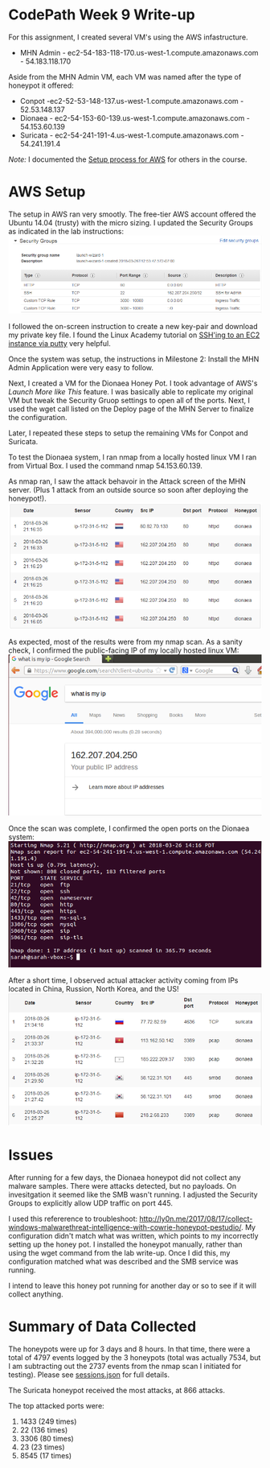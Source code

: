 # CodePath Week 9 Write-up

For this assignment, I created several VM's using the AWS infastructure. 
+ MHN Admin - ec2-54-183-118-170.us-west-1.compute.amazonaws.com - 54.183.118.170

Aside from the MHN Admin VM, each VM was named after the type of honeypot it offered:
+ Conpot -ec2-52-53-148-137.us-west-1.compute.amazonaws.com - 52.53.148.137
+ Dionaea - ec2-54-153-60-139.us-west-1.compute.amazonaws.com - 54.153.60.139
+ Suricata - ec2-54-241-191-4.us-west-1.compute.amazonaws.com - 54.241.191.4

*Note:* I documented the [Setup process for AWS](./Week%209%20Project_%20Honeypot%20with%20AWS.pdf) for others in the course.

# AWS Setup
The setup in AWS ran very smootly.  The free-tier AWS account offered the Ubuntu 14.04 (trusty) with the micro sizing. 
I updated the Security Groups as indicated in the lab instructions:
<img src="https://github.com/sarcox/honeypot/blob/master/AWS-security-groups.png">

I followed the on-screen instruction to create a new key-pair and download my private key file. I found the Linux Academy tutorial on [SSH'ing to an EC2 instance via putty](https://www.youtube.com/watch?v=bi7ow5NGC-U) very helpful. 

Once the system was setup, the instructions in Milestone 2: Install the MHN Admin Application were very easy to follow.

Next, I created a VM for the Dionaea Honey Pot. I took advantage of AWS's *Launch More like This* feature. I was basically able to replicate my original VM but tweak the Security Gruop settings to open all of the ports. Next, I used the wget call listed on the Deploy page of the MHN Server to finalize the configuration.

Later, I repeated these steps to setup the remaining VMs for Conpot and Suricata.

To test the Dionaea system, I ran nmap from a locally hosted linux VM I ran from Virtual Box. I used the command nmap 54.153.60.139.

As nmap ran, I saw the attack behavoir in the Attack screen of the MHN server. (Plus 1 attack from an outside source so soon after deploying the honeypot!). 
<img src="https://github.com/sarcox/honeypot/blob/master/HoneyPot_itsMe.png">

As expected, most of the results were from my nmap scan. As a sanity check, I confirmed the public-facing IP of my locally hosted linux VM:
<img src="https://github.com/sarcox/honeypot/blob/master/WhatIsMyIP.png">

Once the scan was complete, I confirmed the open ports on the Dionaea system:
<img src="https://github.com/sarcox/honeypot/blob/master/nmap_results.png">

After a short time, I observed actual attacker activity coming from IPs located in China, Russion, North Korea, and the US!
<img src="https://github.com/sarcox/honeypot/blob/master/HoneyPot.png">

# Issues
After running for a few days, the Dionaea honeypot did not collect any malware samples. There were attacks detected, but no payloads. On invesitgation it seemed like the SMB wasn't running. I adjusted the Security Groups to explicitly allow UDP traffic on port 445.

I used this refererence to troubleshoot: http://ly0n.me/2017/08/17/collect-windows-malwarethreat-intelligence-with-cowrie-honeypot-pestudio/. My configuration didn't match what was written, which points to my incorrectly setting up the honey pot. I installed the honeypot manually, rather than using the wget command from the lab write-up. Once I did this, my configuration matched what was described and the SMB service was running. 

I intend to leave this honey pot running for another day or so to see if it will collect anything.

# Summary of Data Collected
The honeypots were up for 3 days and 8 hours. In that time, there were a total of 4797 events logged by the 3 honeypots (total was actually 7534, but I am subtracting out the 2737 events from the nmap scan I initiated for testing). Please see [sessions.json](https://github.com/sarcox/honeypot/blob/master/session.json) for full details.

The Suricata honeypot received the most attacks, at 866 attacks.

The top attacked ports were:
1. 1433 (249 times)
1. 22 (136 times)
1. 3306 (80 times)
1. 23 (23 times)
1. 8545 (17 times)

